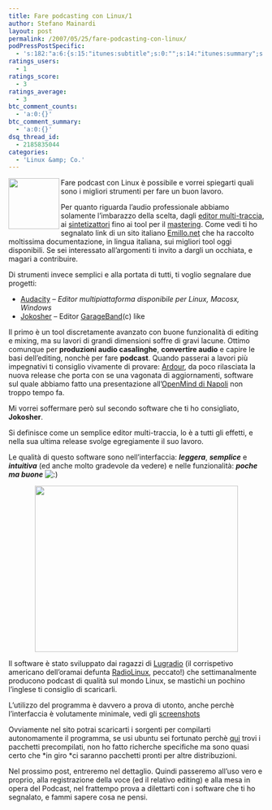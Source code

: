 ```yaml
---
title: Fare podcasting con Linux/1
author: Stefano Mainardi
layout: post
permalink: /2007/05/25/fare-podcasting-con-linux/
podPressPostSpecific:
  - 's:182:"a:6:{s:15:"itunes:subtitle";s:0:"";s:14:"itunes:summary";s:0:"";s:15:"itunes:keywords";s:0:"";s:13:"itunes:author";s:0:"";s:15:"itunes:explicit";s:0:"";s:12:"itunes:block";s:2:"no";}";'
ratings_users:
  - 1
ratings_score:
  - 3
ratings_average:
  - 3
btc_comment_counts:
  - 'a:0:{}'
btc_comment_summary:
  - 'a:0:{}'
dsq_thread_id:
  - 2185835044
categories:
  - 'Linux &amp; Co.'
---
```

<img src="http://farm1.static.flickr.com/217/513468746_0a7c8e5604_t.jpg" align="left" height="100" width="100" />Fare podcast con Linux è possibile e vorrei spiegarti quali sono i migliori strumenti per fare un buon lavoro.

Per quanto riguarda l&#8217;audio professionale abbiamo solamente l&#8217;imbarazzo della scelta, dagli [editor multi-traccia][1], ai [sintetizattori][2] fino ai tool per il [mastering][3]. Come vedi ti ho segnalato link di un sito italiano [Emillo.net][4] che ha raccolto moltissima documentazione, in lingua italiana, sui migliori tool oggi disponibili. Se sei interessato all&#8217;argomenti ti invito a dargli un occhiata, e magari a contribuire.

Di strumenti invece semplici e alla portata di tutti, ti voglio segnalare due progetti:

*   [Audacity][5] &#8211; *Editor multipiattaforma disponibile per Linux, Macosx, Windows*
*   [Jokosher][6] &#8211; Editor [GarageBand][7](c) like

Il primo è un tool discretamente avanzato con buone funzionalità di editing e mixing, ma su lavori di grandi dimensioni soffre di gravi lacune. Ottimo comunque per **produzioni audio casalinghe**, **convertire audio** e capire le basi dell&#8217;editing, nonchè per fare **podcast**. Quando passerai a lavori più impegnativi ti consiglio vivamente di provare: [Ardour][8], da poco rilasciata la nuova release che porta con se una vagonata di aggiornamenti, software sul quale abbiamo fatto una presentazione all&#8217;[OpenMind di Napoli][9] non troppo tempo fa.

Mi vorrei soffermare però sul secondo software che ti ho consigliato, **Jokosher**.

Si definisce come un semplice editor multi-traccia, lo è a tutti gli effetti, e nella sua ultima release svolge egregiamente il suo lavoro.

Le qualità di questo software sono nell&#8217;interfaccia: ***leggera***, ***semplice*** e ***intuitiva*** (ed anche molto gradevole da vedere) e nelle funzionalità: ***poche ma buone*** <img src="http://www.stefanomainardi.com/wp-includes/images/smilies/icon_smile.gif" alt=":)" class="wp-smiley" />

<p style="text-align: center" align="left">
  <img src="http://www.jokosher.org/siteimages/jokosher0.9.png" height="327" width="400" />
</p>

Il software è stato sviluppato dai ragazzi di [Lugradio][10] (il corrispetivo americano dell&#8217;oramai defunta [RadioLinux][11], peccato!) che settimanalmente producono podcast di qualità sul mondo Linux, se mastichi un pochino l&#8217;inglese ti consiglio di scaricarli.

L&#8217;utilizzo del programma è davvero a prova di utonto, anche perchè l&#8217;interfaccia è volutamente minimale, vedi gli [screenshots][12]

Ovviamente nel sito potrai scaricarti i sorgenti per compilarti autonomamente il programma, se usi ubuntu sei fortunato perchè [qui][13] trovi i pacchetti precompilati, non ho fatto richerche specifiche ma sono quasi certo che *in giro *ci saranno pacchetti pronti per altre distribuzioni.

Nel prossimo post, entreremo nel dettaglio. Quindi passeremo all&#8217;uso vero e proprio, alla registrazione della voce (ed il relativo editing) e alla mesa in opera del Podcast, nel frattempo prova a dilettarti con i software che ti ho segnalato, e fammi sapere cosa ne pensi.

 [1]: http://www.emillo.net/editor_audio
 [2]: http://www.emillo.net/softsynths
 [3]: http://jamin.sourceforge.net/en/about.html
 [4]: http://www.emillo.net
 [5]: http://audacity.sourceforge.net/
 [6]: http://www.jokosher.org/
 [7]: http://www.apple.com/ilife/garageband/
 [8]: http://www.ardour.org
 [9]: http://www.openmind05.it/index.php?module=CMpro&func=viewpage&pageid=18
 [10]: http://www.lugradio.org
 [11]: http://www.radiolinux.info
 [12]: http://www.jokosher.org/screenshots
 [13]: http://www.jokosher.org/download